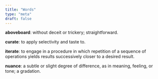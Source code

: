 ```yaml
---
title: "Words"
type: "meta"
draft: false
---
```


**aboveboard**: without deceit or trickery; straightforward.

**curate**: to apply selectivity and taste to.

**iterate**: to engage in a procedure in which repetition of a sequence of
operations yields results successively closer to a desired result.

**nuance**: a subtle or slight degree of difference, as in meaning, feeling, or
tone; a gradation.
